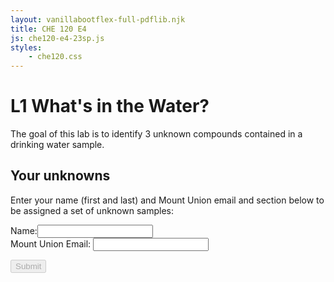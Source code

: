 ```yaml
---
layout: vanillabootflex-full-pdflib.njk
title: CHE 120 E4
js: che120-e4-23sp.js
styles:
    - che120.css
---
```


# L1 What's in the Water?

The goal of this lab is to identify 3 unknown compounds contained in a drinking water sample.

## Your unknowns

Enter your name (first and last) and Mount Union email and section below to be assigned a set of unknown samples:

<form class="form" id="120-water-23sp">
<div>
<div class="form-group">
<label for="nameInput">Name:</label><input id="nameInput" name="nameInput" oninput="checkReady();" class="form-control"></input>
</div>


<div class="form-group">
    <label for="emailInput">Mount Union Email:</label>
    <input type="email" id="emailInput" name="emailInput" oninput="checkReady();" class="form-control"></input>
</div>

<button type="submit" id="submitName" disabled class="btn btn-primary">Submit</button>
</form>

<div style="display:none;" id="assignedUnknowns">
<p>
You are assigned to analyze the IR and NMR spectra for water samples with sample ID numbers: <span id="unknown1"></span> and  <span id="unknown2"></span>. During lab, you will collect the IR and NMR spectra for the sample contained in Vial <span id="unknown3"></span>.
</p>

<p>Click the button to download the spectra of the first two unknowns. 
</p>
<button onclick="copyPages()" class="btn btn-primary">Download Spectra</button>
<p>
<b>
Remember to print out your spectra and bring them to lab.
</b>
</p>
<p>
<b>Save the pdf file so you can copy and paste (or screenshot) the spectra into your lab report.</b>
</p>
</div>

<div style="display:none;" id="email-not-found" markdown="1">
Sorry, your email address was not found in the class list - check whether you typed your email address correctly. If your email address is correct, <a href="mailto: dwyerry@mountunion.edu">email Dr. Dwyer</a>
</div>


<script src="https://cdnjs.cloudflare.com/ajax/libs/seedrandom/3.0.5/seedrandom.min.js">
</script>

